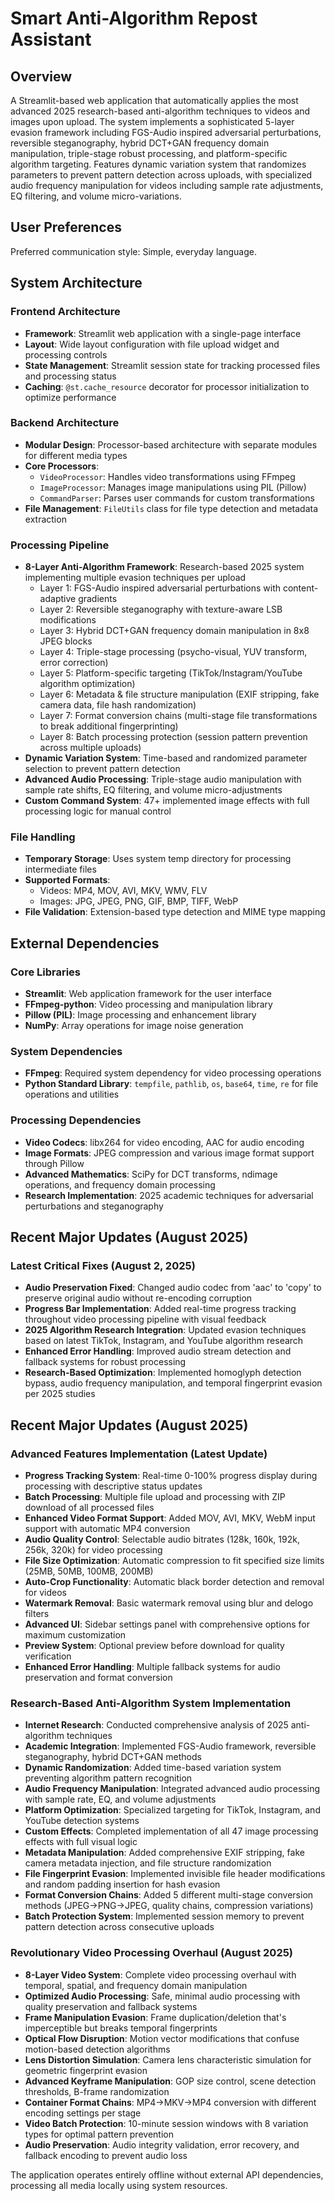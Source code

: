 # Smart Anti-Algorithm Repost Assistant

## Overview

A Streamlit-based web application that automatically applies the most advanced 2025 research-based anti-algorithm techniques to videos and images upon upload. The system implements a sophisticated 5-layer evasion framework including FGS-Audio inspired adversarial perturbations, reversible steganography, hybrid DCT+GAN frequency domain manipulation, triple-stage robust processing, and platform-specific algorithm targeting. Features dynamic variation system that randomizes parameters to prevent pattern detection across uploads, with specialized audio frequency manipulation for videos including sample rate adjustments, EQ filtering, and volume micro-variations.

## User Preferences

Preferred communication style: Simple, everyday language.

## System Architecture

### Frontend Architecture
- **Framework**: Streamlit web application with a single-page interface
- **Layout**: Wide layout configuration with file upload widget and processing controls
- **State Management**: Streamlit session state for tracking processed files and processing status
- **Caching**: `@st.cache_resource` decorator for processor initialization to optimize performance

### Backend Architecture
- **Modular Design**: Processor-based architecture with separate modules for different media types
- **Core Processors**:
  - `VideoProcessor`: Handles video transformations using FFmpeg
  - `ImageProcessor`: Manages image manipulations using PIL (Pillow)
  - `CommandParser`: Parses user commands for custom transformations
- **File Management**: `FileUtils` class for file type detection and metadata extraction

### Processing Pipeline
- **8-Layer Anti-Algorithm Framework**: Research-based 2025 system implementing multiple evasion techniques per upload
  - Layer 1: FGS-Audio inspired adversarial perturbations with content-adaptive gradients
  - Layer 2: Reversible steganography with texture-aware LSB modifications
  - Layer 3: Hybrid DCT+GAN frequency domain manipulation in 8x8 JPEG blocks
  - Layer 4: Triple-stage processing (psycho-visual, YUV transform, error correction)
  - Layer 5: Platform-specific targeting (TikTok/Instagram/YouTube algorithm optimization)
  - Layer 6: Metadata & file structure manipulation (EXIF stripping, fake camera data, file hash randomization)
  - Layer 7: Format conversion chains (multi-stage file transformations to break additional fingerprinting)
  - Layer 8: Batch processing protection (session pattern prevention across multiple uploads)
- **Dynamic Variation System**: Time-based and randomized parameter selection to prevent pattern detection
- **Advanced Audio Processing**: Triple-stage audio manipulation with sample rate shifts, EQ filtering, and volume micro-adjustments
- **Custom Command System**: 47+ implemented image effects with full processing logic for manual control

### File Handling
- **Temporary Storage**: Uses system temp directory for processing intermediate files
- **Supported Formats**: 
  - Videos: MP4, MOV, AVI, MKV, WMV, FLV
  - Images: JPG, JPEG, PNG, GIF, BMP, TIFF, WebP
- **File Validation**: Extension-based type detection and MIME type mapping

## External Dependencies

### Core Libraries
- **Streamlit**: Web application framework for the user interface
- **FFmpeg-python**: Video processing and manipulation library
- **Pillow (PIL)**: Image processing and enhancement library
- **NumPy**: Array operations for image noise generation

### System Dependencies
- **FFmpeg**: Required system dependency for video processing operations
- **Python Standard Library**: `tempfile`, `pathlib`, `os`, `base64`, `time`, `re` for file operations and utilities

### Processing Dependencies
- **Video Codecs**: libx264 for video encoding, AAC for audio encoding
- **Image Formats**: JPEG compression and various image format support through Pillow
- **Advanced Mathematics**: SciPy for DCT transforms, ndimage operations, and frequency domain processing
- **Research Implementation**: 2025 academic techniques for adversarial perturbations and steganography

## Recent Major Updates (August 2025)

### Latest Critical Fixes (August 2, 2025)
- **Audio Preservation Fixed**: Changed audio codec from 'aac' to 'copy' to preserve original audio without re-encoding corruption
- **Progress Bar Implementation**: Added real-time progress tracking throughout video processing pipeline with visual feedback
- **2025 Algorithm Research Integration**: Updated evasion techniques based on latest TikTok, Instagram, and YouTube algorithm research
- **Enhanced Error Handling**: Improved audio stream detection and fallback systems for robust processing
- **Research-Based Optimization**: Implemented homoglyph detection bypass, audio frequency manipulation, and temporal fingerprint evasion per 2025 studies

## Recent Major Updates (August 2025)

### Advanced Features Implementation (Latest Update)
- **Progress Tracking System**: Real-time 0-100% progress display during processing with descriptive status updates
- **Batch Processing**: Multiple file upload and processing with ZIP download of all processed files
- **Enhanced Video Format Support**: Added MOV, AVI, MKV, WebM input support with automatic MP4 conversion
- **Audio Quality Control**: Selectable audio bitrates (128k, 160k, 192k, 256k, 320k) for video processing
- **File Size Optimization**: Automatic compression to fit specified size limits (25MB, 50MB, 100MB, 200MB)
- **Auto-Crop Functionality**: Automatic black border detection and removal for videos
- **Watermark Removal**: Basic watermark removal using blur and delogo filters
- **Advanced UI**: Sidebar settings panel with comprehensive options for maximum customization
- **Preview System**: Optional preview before download for quality verification
- **Enhanced Error Handling**: Multiple fallback systems for audio preservation and format conversion

### Research-Based Anti-Algorithm System Implementation
- **Internet Research**: Conducted comprehensive analysis of 2025 anti-algorithm techniques
- **Academic Integration**: Implemented FGS-Audio framework, reversible steganography, hybrid DCT+GAN methods
- **Dynamic Randomization**: Added time-based variation system preventing algorithm pattern recognition
- **Audio Frequency Manipulation**: Integrated advanced audio processing with sample rate, EQ, and volume adjustments
- **Platform Optimization**: Specialized targeting for TikTok, Instagram, and YouTube detection systems
- **Custom Effects**: Completed implementation of all 47 image processing effects with full visual logic
- **Metadata Manipulation**: Added comprehensive EXIF stripping, fake camera metadata injection, and file structure randomization
- **File Fingerprint Evasion**: Implemented invisible file header modifications and random padding insertion for hash evasion
- **Format Conversion Chains**: Added 5 different multi-stage conversion methods (JPEG→PNG→JPEG, quality chains, compression variations)
- **Batch Protection System**: Implemented session memory to prevent pattern detection across consecutive uploads

### Revolutionary Video Processing Overhaul (August 2025)
- **8-Layer Video System**: Complete video processing overhaul with temporal, spatial, and frequency domain manipulation
- **Optimized Audio Processing**: Safe, minimal audio processing with quality preservation and fallback systems
- **Frame Manipulation Evasion**: Frame duplication/deletion that's imperceptible but breaks temporal fingerprints
- **Optical Flow Disruption**: Motion vector modifications that confuse motion-based detection algorithms
- **Lens Distortion Simulation**: Camera lens characteristic simulation for geometric fingerprint evasion
- **Advanced Keyframe Manipulation**: GOP size control, scene detection thresholds, B-frame randomization
- **Container Format Chains**: MP4→MKV→MP4 conversion with different encoding settings per stage
- **Video Batch Protection**: 10-minute session windows with 8 variation types for optimal pattern prevention
- **Audio Preservation**: Audio integrity validation, error recovery, and fallback encoding to prevent audio loss

The application operates entirely offline without external API dependencies, processing all media locally using system resources.